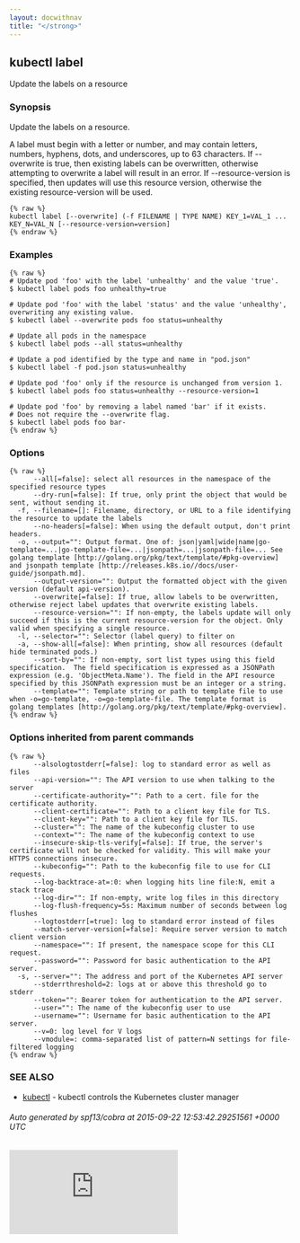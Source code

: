 ```yaml
---
layout: docwithnav
title: "</strong>"
---
```

<!-- BEGIN MUNGE: UNVERSIONED_WARNING -->


<!-- END MUNGE: UNVERSIONED_WARNING -->

## kubectl label

Update the labels on a resource

### Synopsis


Update the labels on a resource.

A label must begin with a letter or number, and may contain letters, numbers, hyphens, dots, and underscores, up to 63 characters.
If --overwrite is true, then existing labels can be overwritten, otherwise attempting to overwrite a label will result in an error.
If --resource-version is specified, then updates will use this resource version, otherwise the existing resource-version will be used.

```
{% raw %}
kubectl label [--overwrite] (-f FILENAME | TYPE NAME) KEY_1=VAL_1 ... KEY_N=VAL_N [--resource-version=version]
{% endraw %}
```

### Examples

```
{% raw %}
# Update pod 'foo' with the label 'unhealthy' and the value 'true'.
$ kubectl label pods foo unhealthy=true

# Update pod 'foo' with the label 'status' and the value 'unhealthy', overwriting any existing value.
$ kubectl label --overwrite pods foo status=unhealthy

# Update all pods in the namespace
$ kubectl label pods --all status=unhealthy

# Update a pod identified by the type and name in "pod.json"
$ kubectl label -f pod.json status=unhealthy

# Update pod 'foo' only if the resource is unchanged from version 1.
$ kubectl label pods foo status=unhealthy --resource-version=1

# Update pod 'foo' by removing a label named 'bar' if it exists.
# Does not require the --overwrite flag.
$ kubectl label pods foo bar-
{% endraw %}
```

### Options

```
{% raw %}
      --all[=false]: select all resources in the namespace of the specified resource types
      --dry-run[=false]: If true, only print the object that would be sent, without sending it.
  -f, --filename=[]: Filename, directory, or URL to a file identifying the resource to update the labels
      --no-headers[=false]: When using the default output, don't print headers.
  -o, --output="": Output format. One of: json|yaml|wide|name|go-template=...|go-template-file=...|jsonpath=...|jsonpath-file=... See golang template [http://golang.org/pkg/text/template/#pkg-overview] and jsonpath template [http://releases.k8s.io//docs/user-guide/jsonpath.md].
      --output-version="": Output the formatted object with the given version (default api-version).
      --overwrite[=false]: If true, allow labels to be overwritten, otherwise reject label updates that overwrite existing labels.
      --resource-version="": If non-empty, the labels update will only succeed if this is the current resource-version for the object. Only valid when specifying a single resource.
  -l, --selector="": Selector (label query) to filter on
  -a, --show-all[=false]: When printing, show all resources (default hide terminated pods.)
      --sort-by="": If non-empty, sort list types using this field specification.  The field specification is expressed as a JSONPath expression (e.g. 'ObjectMeta.Name'). The field in the API resource specified by this JSONPath expression must be an integer or a string.
      --template="": Template string or path to template file to use when -o=go-template, -o=go-template-file. The template format is golang templates [http://golang.org/pkg/text/template/#pkg-overview].
{% endraw %}
```

### Options inherited from parent commands

```
{% raw %}
      --alsologtostderr[=false]: log to standard error as well as files
      --api-version="": The API version to use when talking to the server
      --certificate-authority="": Path to a cert. file for the certificate authority.
      --client-certificate="": Path to a client key file for TLS.
      --client-key="": Path to a client key file for TLS.
      --cluster="": The name of the kubeconfig cluster to use
      --context="": The name of the kubeconfig context to use
      --insecure-skip-tls-verify[=false]: If true, the server's certificate will not be checked for validity. This will make your HTTPS connections insecure.
      --kubeconfig="": Path to the kubeconfig file to use for CLI requests.
      --log-backtrace-at=:0: when logging hits line file:N, emit a stack trace
      --log-dir="": If non-empty, write log files in this directory
      --log-flush-frequency=5s: Maximum number of seconds between log flushes
      --logtostderr[=true]: log to standard error instead of files
      --match-server-version[=false]: Require server version to match client version
      --namespace="": If present, the namespace scope for this CLI request.
      --password="": Password for basic authentication to the API server.
  -s, --server="": The address and port of the Kubernetes API server
      --stderrthreshold=2: logs at or above this threshold go to stderr
      --token="": Bearer token for authentication to the API server.
      --user="": The name of the kubeconfig user to use
      --username="": Username for basic authentication to the API server.
      --v=0: log level for V logs
      --vmodule=: comma-separated list of pattern=N settings for file-filtered logging
{% endraw %}
```

### SEE ALSO

* [kubectl](kubectl.html)	 - kubectl controls the Kubernetes cluster manager

###### Auto generated by spf13/cobra at 2015-09-22 12:53:42.29251561 +0000 UTC

<!-- BEGIN MUNGE: GENERATED_ANALYTICS -->
[![Analytics](https://kubernetes-site.appspot.com/UA-36037335-10/GitHub/docs/user-guide/kubectl/kubectl_label.md?pixel)]()
<!-- END MUNGE: GENERATED_ANALYTICS -->

